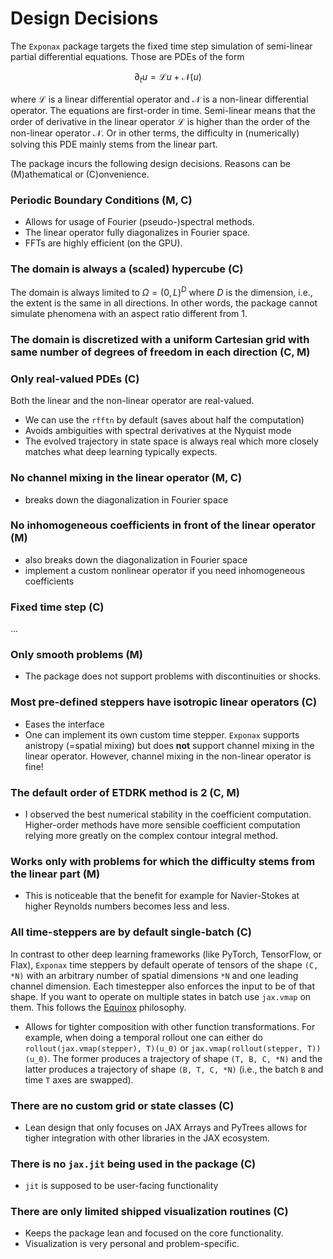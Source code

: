 # Design Decisions

The `Exponax` package targets the fixed time step simulation of semi-linear
partial differential equations. Those are PDEs of the form

$$
\partial_t u = \mathcal{L} u + \mathcal{N}(u)
$$

where $\mathcal{L}$ is a linear differential operator and $\mathcal{N}$ is a
non-linear differential operator. The equations are first-order in time.
Semi-linear means that the order of derivative in the linear operator
$\mathcal{L}$ is higher than the order of the non-linear operator $\mathcal{N}$.
Or in other terms, the difficulty in (numerically) solving this PDE mainly stems from
the linear part.

The package incurs the following design decisions. Reasons can be (M)athematical
or (C)onvenience.

### Periodic Boundary Conditions (M, C)

* Allows for usage of Fourier (pseudo-)spectral methods.
* The linear operator fully diagonalizes in Fourier space.
* FFTs are highly efficient (on the GPU).

### The domain is always a (scaled) hypercube (C)

The domain is always limited to $\Omega = (0, L)^D$ where $D$ is the dimension,
i.e., the extent is the same in all directions. In other words, the package
cannot simulate phenomena with an aspect ratio different from 1.

### The domain is discretized with a uniform Cartesian grid with same number of degrees of freedom in each direction (C, M)

### Only real-valued PDEs (C)

Both the linear and the non-linear operator are real-valued.

* We can use the `rfftn` by default (saves about half the computation)
* Avoids ambiguities with spectral derivatives at the Nyquist mode
* The evolved trajectory in state space is always real which more closely
  matches what deep learning typically expects.

### No channel mixing in the linear operator (M, C)

* breaks down the diagonalization in Fourier space

### No inhomogeneous coefficients in front of the linear operator (M)

* also breaks down the diagonalization in Fourier space
* implement a custom nonlinear operator if you need inhomogeneous coefficients

### Fixed time step (C)

...

### Only smooth problems (M)

* The package does not support problems with discontinuities or shocks.

### Most pre-defined steppers have isotropic linear operators (C)

* Eases the interface
* One can implement its own custom time stepper. `Exponax` supports anistropy
  (=spatial mixing) but does **not** support channel mixing in the linear
  operator. However, channel mixing in the non-linear operator is fine!

### The default order of ETDRK method is 2 (C, M)

* I observed the best numerical stability in the coefficient computation.
  Higher-order methods have more sensible coefficient computation relying more
  greatly on the complex contour integral method.

### Works only with problems for which the difficulty stems from the linear part (M)

* This is noticeable that the benefit for example for Navier-Stokes at higher
  Reynolds numbers becomes less and less.

### All time-steppers are by default single-batch (C)

In contrast to other deep learning frameworks (like PyTorch, TensorFlow, or
Flax), `Exponax` time steppers by default operate of tensors of the shape `(C,
*N)` with an arbitrary number of spatial dimensions `*N` and one leading channel
dimension. Each timestepper also enforces the input to be of that shape. If you
want to operate on multiple states in batch use `jax.vmap` on them. This follows
the [Equinox](https://github.com/patrick-kidger/equinox) philosophy.

* Allows for tighter composition with other function transformations. For
  example, when doing a temporal rollout one can either do
  `rollout(jax.vmap(stepper), T)(u_0)` or `jax.vmap(rollout(stepper, T))(u_0)`.
  The former produces a trajectory of shape `(T, B, C, *N)` and the latter
  produces a trajectory of shape `(B, T, C, *N)` (i.e., the batch `B` and time
  `T` axes are swapped).

### There are no custom grid or state classes (C)

* Lean design that only focuses on JAX Arrays and PyTrees allows for tigher
  integration with other libraries in the JAX ecosystem.

### There is no `jax.jit` being used in the package (C)

* `jit` is supposed to be user-facing functionality

### There are only limited shipped visualization routines (C)

* Keeps the package lean and focused on the core functionality.
* Visualization is very personal and problem-specific.
